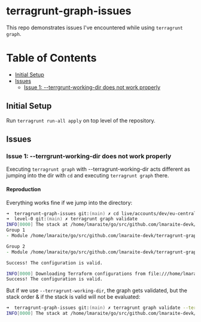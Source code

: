 # terragrunt-graph-issues
This repo demonstrates issues I've encountered while using `terragrunt graph`.

# Table of Contents
* [Initial Setup](#initial-setup)
* [Issues](#issues)
  * [Issue 1: --terrgrunt-working-dir does not work properly](#issue-1---terrgrunt-working-dir-does-not-work-properly)

## Initial Setup
Run `terragrunt run-all apply` on top level of the repository.

## Issues

### Issue 1: --terrgrunt-working-dir does not work properly
Executing `terragrunt graph` with --terragrunt-working-dir acts different as jumping into the dir with `cd` and
executing `terragrunt graph` there.

#### Reproduction
Everything works fine if we jump into the directory:
```zsh
➜  terragrunt-graph-issues git:(main) ✗ cd live/accounts/dev/eu-central-1/level-0
➜  level-0 git:(main) ✗ terragrunt graph validate
INFO[0000] The stack at /home/lmaraite/go/src/github.com/lmaraite-devk/terragrunt-graph-issues will be processed in the following order for command validate:
Group 1
- Module /home/lmaraite/go/src/github.com/lmaraite-devk/terragrunt-graph-issues/live/accounts/dev/eu-central-1/level-0

Group 2
- Module /home/lmaraite/go/src/github.com/lmaraite-devk/terragrunt-graph-issues/live/accounts/dev/eu-central-1/level-1

Success! The configuration is valid.

INFO[0000] Downloading Terraform configurations from file:///home/lmaraite/go/src/github.com/lmaraite-devk/terragrunt-graph-issues/modules/echo into /home/lmaraite/go/src/github.com/lmaraite-devk/terragrunt-graph-issues/live/accounts/dev/eu-central-1/level-0/.terragrunt-cache/OSF6hh3PRkeoHK90cE-WwNpox9Y/LUMgVQAUKRtrfn_pNJw4s5CQ8G0  prefix=[/home/lmaraite/go/src/github.com/lmaraite-devk/terragrunt-graph-issues/live/accounts/dev/eu-central-1/level-1]
Success! The configuration is valid.
```
But if we use `--terragrunt-working-dir`, the graph gets validated, but the stack order & if the stack is valid will not be evaluated:
```zsh
➜  terragrunt-graph-issues git:(main) ✗ terragrunt graph validate --terragrunt-working-dir live/accounts/dev/eu-central-1/level-1
INFO[0000] The stack at /home/lmaraite/go/src/github.com/lmaraite-devk/terragrunt-graph-issues will be processed in the following order for command validate:
```
